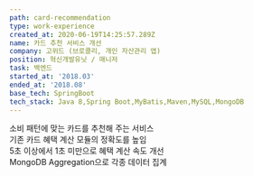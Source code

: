 ```yaml
---
path: card-recommendation
type: work-experience
created_at: 2020-06-19T14:25:57.289Z
name: 카드 추천 서비스 개선
company: 고위드 (브로콜리, 개인 자산관리 앱)
position: 혁신개발유닛 / 매니저
task: 백엔드
started_at: '2018.03'
ended_at: '2018.08'
base_tech: SpringBoot
tech_stack: Java 8,Spring Boot,MyBatis,Maven,MySQL,MongoDB
---
```


소비 패턴에 맞는 카드를 추천해 주는 서비스<br/>
기존 카드 혜택 계산 모듈의 정확도를 높임<br/>
5초 이상에서 1초 미만으로 혜택 계산 속도 개선<br/>
MongoDB Aggregation으로 각종 데이터 집계
